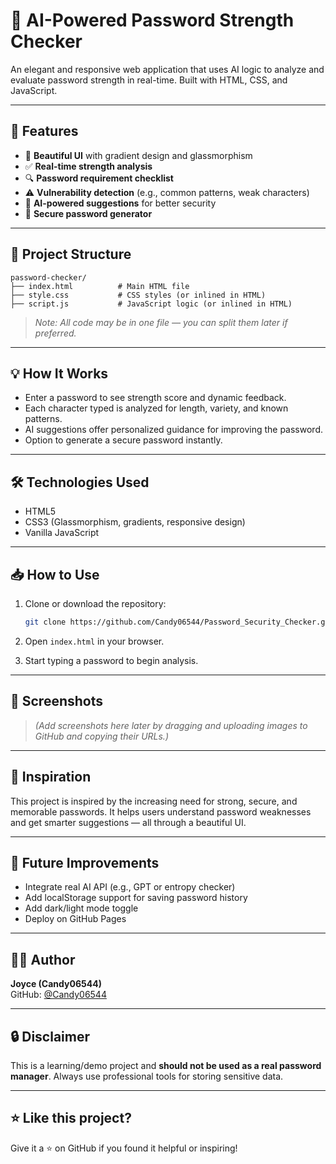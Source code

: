 # 🔐 AI-Powered Password Strength Checker

An elegant and responsive web application that uses AI logic to analyze and evaluate password strength in real-time. Built with HTML, CSS, and JavaScript.

---

## 🚀 Features

- 🌈 **Beautiful UI** with gradient design and glassmorphism
- ✅ **Real-time strength analysis**
- 🔍 **Password requirement checklist**
- ⚠️ **Vulnerability detection** (e.g., common patterns, weak characters)
- 🧠 **AI-powered suggestions** for better security
- 🎲 **Secure password generator**

---

## 📂 Project Structure

```
password-checker/
├── index.html          # Main HTML file
├── style.css           # CSS styles (or inlined in HTML)
├── script.js           # JavaScript logic (or inlined in HTML)
```

> _Note: All code may be in one file — you can split them later if preferred._

---

## 💡 How It Works

- Enter a password to see strength score and dynamic feedback.
- Each character typed is analyzed for length, variety, and known patterns.
- AI suggestions offer personalized guidance for improving the password.
- Option to generate a secure password instantly.

---

## 🛠️ Technologies Used

- HTML5
- CSS3 (Glassmorphism, gradients, responsive design)
- Vanilla JavaScript

---

## 📥 How to Use

1. Clone or download the repository:
   ```bash
   git clone https://github.com/Candy06544/Password_Security_Checker.git
   ```

2. Open `index.html` in your browser.

3. Start typing a password to begin analysis.

---

## 📸 Screenshots

> *(Add screenshots here later by dragging and uploading images to GitHub and copying their URLs.)*

---

## 🧠 Inspiration

This project is inspired by the increasing need for strong, secure, and memorable passwords. It helps users understand password weaknesses and get smarter suggestions — all through a beautiful UI.

---

## 📌 Future Improvements

- Integrate real AI API (e.g., GPT or entropy checker)
- Add localStorage support for saving password history
- Add dark/light mode toggle
- Deploy on GitHub Pages

---

## 🧑‍💻 Author

**Joyce (Candy06544)**  
GitHub: [@Candy06544](https://github.com/Candy06544)

---

## 🔒 Disclaimer

This is a learning/demo project and **should not be used as a real password manager**. Always use professional tools for storing sensitive data.

---

## ⭐ Like this project?

Give it a ⭐ on GitHub if you found it helpful or inspiring!
